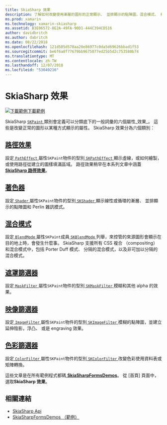 ```yaml
---
title: SkiaSharp 效果
description: 了解如何改變使用漸層的圖形的正常顯示、 並排顯示的點陣圖，混合模式、 模糊和其他效果。
ms.prod: xamarin
ms.technology: xamarin-skiasharp
ms.assetid: B3E06572-8E2A-49FA-90D1-444C394CD516
author: davidbritch
ms.author: dabritch
ms.date: 08/22/2018
ms.openlocfilehash: 121d505d578aa20e86977c0da5d69626bbad1f53
ms.sourcegitcommit: be6f6a8f77679bb9675077ed25b5d2c753580b74
ms.translationtype: MT
ms.contentlocale: zh-TW
ms.lasthandoff: 12/07/2018
ms.locfileid: "53049216"
---
```

# <a name="skiasharp-effects"></a>SkiaSharp 效果

[![下載範例](~/media/shared/download.png)下載範例](https://developer.xamarin.com/samples/xamarin-forms/SkiaSharpForms/Demos/)

SkiaSharp [ `SKPaint` ](xref:SkiaSharp.SKPaint)類別會定義可以分類底下的一般詞彙的六個屬性_效果_。 這些是改變正常的圖形以某種方式顯示的屬性。 SkiaSharp 效果分為六個類別：

## <a name="path-effectscurveseffectsmd"></a>[路徑效果](../curves/effects.md)

設定[ `PathEffect` ](xref:SkiaSharp.SKPaint.PathEffect)屬性`SKPaint`物件的型別[ `SKPathEffect` ](xref:SkiaSharp.SKPathEffect)顯示虛線，或如何繪製，或使用路徑從建立的圖樣填滿區域。 路徑效果稍早在本系列文章中涵蓋[ **SkiaSharp 路徑效果**](../curves/effects.md)。

## <a name="shadersshadersindexmd"></a>[著色器](shaders/index.md)

設定[ `Shader` ](xref:SkiaSharp.SKPaint.Shader)屬性`SKPaint`物件的型別[ `SKShader` ](xref:SkiaSharp.SKShader)顯示線性或循環的漸層、 並排顯示的點陣圖和 Perlin 雜訊模式。

## <a name="blend-modesblend-modesindexmd"></a>[混合模式](blend-modes/index.md)

設定[ `BlendMode` ](xref:SkiaSharp.SKPaint.BlendMode)屬性`SKPaint`成員[ `SKBlendMode` ](xref:SkiaSharp.SKBlendMode)列舉，來控管的來源圖形會顯示在目的地上時，會發生什麼事。 SkiaSharp 支援所有 CSS 複合 （compositing） 和混合模式中，包括 Porter Duff 模式、 分隔的混合模式，以及非可加以分隔的混合模式。

## <a name="mask-filtersmask-filtersmd"></a>[遮罩篩選器](mask-filters.md)

設定[ `MaskFilter` ](xref:SkiaSharp.SKPaint.MaskFilter)屬性`SKPaint`物件的型別[ `SKMaskFilter` ](xref:SkiaSharp.SKMaskFilter)模糊和其他 alpha 的效果。

## <a name="image-filtersimage-filtersmd"></a>[映像篩選器](image-filters.md)

設定[ `ImageFilter` ](xref:SkiaSharp.SKPaint.ImageFilter)屬性`SKPaint`物件的型別[ `SKImageFilter` ](xref:SkiaSharp.SKImageFilter)模糊的點陣圖，並建立延伸陰影，浮凸、 或是 engraving 效果。

## <a name="color-filterscolor-filtersmd"></a>[色彩篩選器](color-filters.md)

設定[ `ColorFilter` ](xref:SkiaSharp.SKPaint.ColorFilter)屬性`SKPaint`物件的型別[ `SKColorFilter` ](xref:SkiaSharp.SKColorFilter)改變色彩使用資料表或矩陣轉換。

這些文章是在所有範例程式都碼[ **SkiaSharpFormsDemos**](https://developer.xamarin.com/samples/xamarin-forms/SkiaSharpForms/Demos/)。 從 [首頁] 頁面中，選取**SkiaSharp 效果**。

## <a name="related-links"></a>相關連結

- [SkiaSharp Api](https://docs.microsoft.com/dotnet/api/skiasharp)
- [SkiaSharpFormsDemos （範例）](https://developer.xamarin.com/samples/xamarin-forms/SkiaSharpForms/Demos/)
